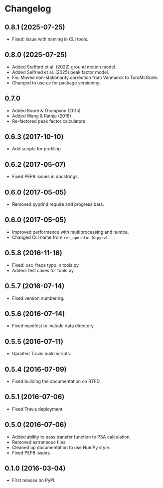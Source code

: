 # Changelog

## 0.8.1 (2025-07-25)

- Fixed: Issue with naming in CLI tools.

## 0.8.0 (2025-07-25)

- Added Stafford et al. (2022) ground motion model.
- Added Seifried et al. (2025) peak factor model.
- Fix: Moved non-stationarity correction from Vanmarck to ToroMcGuire.
- Changed to use uv for package versioning.

## 0.7.0

- Added Boore & Thompson (2015)
- Added Wang & Rathje (2018)
- Re-factored peak factor calculators

## 0.6.3 (2017-10-10)

- Add scripts for profiling

## 0.6.2 (2017-05-07)

- Fixed PEP8 issues in docstrings.

## 0.6.0 (2017-05-05)

- Removed pyprind require and progress bars.

## 0.6.0 (2017-05-05)

- Improved performance with multiprocessing and numba.
- Changed CLI name from `rvt_operator` to `pyrvt`

## 0.5.8 (2016-11-16)

- Fixed: osc_freqs typo in tools.py
- Added: test cases for tools.py

## 0.5.7 (2016-07-14)

- Fixed version numbering.

## 0.5.6 (2016-07-14)

- Fixed manifest to include data directory.

## 0.5.5 (2016-07-11)

- Updated Travis build scripts.

## 0.5.4 (2016-07-09)

- Fixed building the documentation on RTFD

## 0.5.1 (2016-07-06)

- Fixed Travis deployment

## 0.5.0 (2016-07-06)

- Added ability to pass transfer function to PSA calculation.
- Removed extraneous files.
- Cleaned up documentation to use NumPy style.
- Fixed PEP8 issues.

## 0.1.0 (2016-03-04)

- First release on PyPI.
